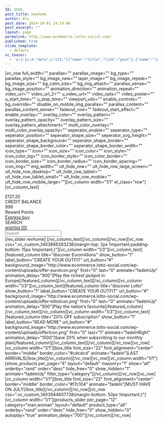 ```yaml
---
ID: 1556
post_title: newhome
author: Olu
post_date: 2014-10-01 14:19:48
post_excerpt: ""
layout: page
permalink: http://www.ecommerce.lotto-social.com/
published: true
slide_template:
  - default
vc_teaser:
  - 'a:2:{s:4:"data";s:115:"[{"name":"title","link":"post"},{"name":"image","image":"featured","link":"none"},{"name":"text","mode":"excerpt"}]";s:7:"bgcolor";s:0:"";}'
---
```

[vc_row full_width="" parallax="" parallax_image="" bg_type="" parallax_style="" bg_image_new="" layer_image="" bg_image_repeat="" bg_image_size="" bg_cstm_size="" bg_img_attach="" parallax_sense="" bg_image_posiiton="" animation_direction="" animation_repeat="" video_url="" video_url_2="" u_video_url="" video_opts="" video_poster="" u_start_time="" u_stop_time="" viewport_vdo="" enable_controls="" bg_override="" disable_on_mobile_img_parallax="" parallax_content="" parallax_content_sense="" fadeout_row="" fadeout_start_effect="" enable_overlay="" overlay_color="" overlay_pattern="" overlay_pattern_opacity="" overlay_pattern_size="" overlay_pattern_attachment="" multi_color_overlay="" multi_color_overlay_opacity="" seperator_enable="" seperator_type="" seperator_position="" seperator_shape_size="" seperator_svg_height="" seperator_shape_background="" seperator_shape_border="" seperator_shape_border_color="" seperator_shape_border_width="" icon_type="" icon="" icon_size="" icon_color="" icon_style="" icon_color_bg="" icon_border_style="" icon_color_border="" icon_border_size="" icon_border_radius="" icon_border_spacing="" icon_img="" img_width="" ult_hide_row="" ult_hide_row_large_screen="" ult_hide_row_desktop="" ult_hide_row_tablet="" ult_hide_row_tablet_small="" ult_hide_row_mobile="" ult_hide_row_mobile_large=""][vc_column width="1/1" el_class="row"][vc_column_text]
<div class="row">
<div class="col-sm-12">
<div class="shopInfo">
<div class="bonusDev tc">
<div class="bonus-credit lcolor2">£121.20</div>
CREDIT BALANCE
<div class="divider"></div>
</div>
<div class="rewardDev tc">
<div class="reward-point blue2">999</div>
Reward Points
<div class="divider"></div>
</div>
<a class="btn btn-success expressBtn" href="#">Express buy</a>
<div class="shop-search"><label>SEARCH</label>
<i class="glyphicon glyphicon-search"></i></div>
<a class="btn wishlist-btn" href="/wishlist"><i class="glyphicon glyphicon-heart"></i>wishlist (0)</a>

</div>
</div>
</div>
<div class="row shop-search-bar"><input class="form-control" type="search" placeholder="Search" />
<i class="glyphicon glyphicon-search"></i></div>
[rev_slider revhome]
<script>// <![CDATA[
$(document).ready(function(){     $(".shop-search").click(function(){         $(".shop-search-bar").slideToggle('fast');     }); });
// ]]></script>[/vc_column_text][/vc_column][/vc_row][vc_row css=".vc_custom_1403866283236{margin-top: 2px !important;padding-bottom: 15px !important;}"][vc_column width="1/3"][vc_column_text][featured_column title="discover Euromillions" show_button="1" label_button="CREATE YOUR OUTFIT" url_button="#" background_image="http://www.ecommerce.lotto-social.com/wp-content/uploads/offer-euroIcon.png" first="0" last="0" animate="fadeInUp" animation_delay="900"]Play the richest jackpot in Europe[/featured_column][/vc_column_text][/vc_column][vc_column width="1/3"][vc_column_text][featured_column title="discover Lotto" show_button="1" label_button="CREATE YOUR OUTFIT" url_button="#" background_image="http://www.ecommerce.lotto-social.com/wp-content/uploads/offer-lottoIcon.png" first="0" last="0" animate="fadeInUp" animation_delay="900"]Play the nation‘s favourite[/featured_column][/vc_column_text][/vc_column][vc_column width="1/3"][vc_column_text][featured_column title="20% OFF subscription" show_button="1" label_button="READ MORE" url_button="#" background_image="http://www.ecommerce.lotto-social.com/wp-content/uploads/offerIcon.png" first="0" last="1" animate="fadeInRight" animation_delay="1500"]Save 20% when subscribing to our monthly plan[/featured_column][/vc_column_text][/vc_column][/vc_row][vc_row][vc_column width="1/1"][box_title font_size="22" font_alignment="center" border="middle" border_color="#cdcdcd" animate="fadeIn"]LAST ARRIVALS[/box_title][/vc_column][/vc_row][vc_row][vc_column width="1/1"][show_products per_page="4" layout="default" masonry="1" show="all" orderby="rand" order="desc" hide_free="0" show_hidden="1" animate="fadeInUp" filter_type="category"][/vc_column][/vc_row][vc_row][vc_column width="1/1"][box_title font_size="22" font_alignment="center" border="middle" border_color="#f7c104" animate="fadeIn"]MUST HAVE ON JULY[/box_title][/vc_column][/vc_row][vc_row css=".vc_custom_1403944607738{margin-bottom: 50px !important;}"][vc_column width="1/1"][products_slider per_page="12" category="man,woman" layout="default" product_type="all" orderby="rand" order="desc" hide_free="0" show_hidden="0" autoplay="true" animation_delay="700"][/vc_column][/vc_row]